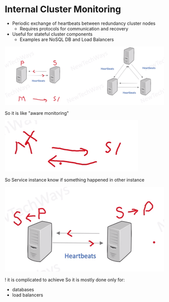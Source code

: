 # Internal Cluster Monitoring

- Periodic exchange of heartbeats between redundancy cluster nodes
  - Requires protocols for communication and recovery
- Useful for stateful cluster components
  - Examples are NoSQL DB and Load Balancers

![Alt text](image-16.png)


So it is like "aware monitoring"

![Alt text](image-17.png)

So Service instance know if something happened in other instance

![Alt text](image-18.png)

! it is complicated to achieve
So it is mostly done only for:
- databases 
- load balancers